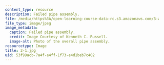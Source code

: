 ```yaml
---
content_type: resource
description: Failed pipe assembly.
file: /media/https%3A/open-learning-course-data-rc.s3.amazonaws.com/3-a27-case-studies-in-forensic-metallurgy-fall-2007/53f99acb7a4fa4ff1f73e4d1beb7c402_2-1.jpg
file_type: image/jpeg
image_metadata:
  caption: Failed pipe assembly.
  credit: Image Courtesy of Kenneth C. Russell.
  image-alt: Photo of the overall pipe assembly.
resourcetype: Image
title: 2-1.jpg
uid: 53f99acb-7a4f-a4ff-1f73-e4d1beb7c402
---
```

